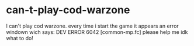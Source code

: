 # can-t-play-cod-warzone
I can't play cod warzone. every time i start the game it appears an error windown wich says: DEV ERROR 6042 [common-mp.fc] please help me idk what to do!
